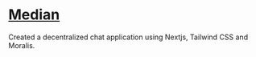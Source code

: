 # [Median][website]

Created a decentralized chat application using Nextjs, Tailwind CSS and Moralis.

[website]: https://median.vercel.app/
